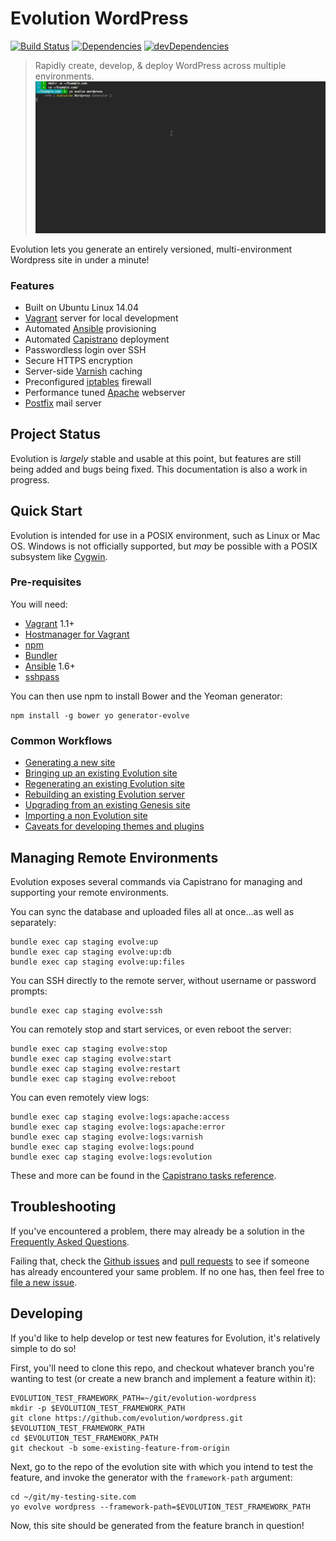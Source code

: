 # Evolution WordPress

[![Build Status](https://travis-ci.org/evolution/wordpress.svg)](https://travis-ci.org/evolution/wordpress)
[![Dependencies](https://david-dm.org/evolution/wordpress.svg)](https://david-dm.org/evolution/wordpress)
[![devDependencies](https://david-dm.org/evolution/wordpress/dev-status.svg)](https://david-dm.org/evolution/wordpress#info=devDependencies&view=table)

> Rapidly create, develop, & deploy WordPress across multiple environments.
> ![Generating a site](./docs/generate.gif)

Evolution lets you generate an entirely versioned, multi-environment Wordpress site in under a minute!

### Features

* Built on Ubuntu Linux 14.04
* [Vagrant](https://www.vagrantup.com/) server for local development
* Automated [Ansible](http://www.ansible.com/) provisioning
* Automated [Capistrano](http://capistranorb.com/) deployment
* Passwordless login over SSH
* Secure HTTPS encryption
* Server-side [Varnish](https://www.varnish-cache.org/) caching
* Preconfigured [iptables](http://www.netfilter.org/projects/iptables/) firewall
* Performance tuned [Apache](http://httpd.apache.org/) webserver
* [Postfix](http://www.postfix.org/) mail server

## Project Status

Evolution is _largely_ stable and usable at this point, but features are still being added and bugs being fixed. This documentation is also a work in progress.

## Quick Start

Evolution is intended for use in a POSIX environment, such as Linux or Mac OS. Windows is not officially supported, but _may_ be possible with a POSIX subsystem like [Cygwin](https://www.cygwin.com/).

### Pre-requisites

You will need:

* [Vagrant](https://www.vagrantup.com/downloads.html) 1.1+
* [Hostmanager for Vagrant](https://github.com/smdahlen/vagrant-hostmanager#installation)
* [npm](https://docs.npmjs.com/getting-started/installing-node)
* [Bundler](http://bundler.io/)
* [Ansible](http://docs.ansible.com/intro_installation.html) 1.6+
* [sshpass](https://gist.github.com/arunoda/7790979)

You can then use npm to install Bower and the Yeoman generator:

```
npm install -g bower yo generator-evolve
```

### Common Workflows

* [Generating a new site](./docs/TUTORIAL-NEW.md)
* [Bringing up an existing Evolution site](./docs/TUTORIAL-CLONE.md)
* [Regenerating an existing Evolution site](./docs/TUTORIAL-UPGRADE.md)
* [Rebuilding an existing Evolution server](./docs/TUTORIAL-MOVE.md)
* [Upgrading from an existing Genesis site](./docs/UPGRADE-FAQ.md)
* [Importing a non Evolution site](./docs/TUTORIAL-IMPORT.md)
* [Caveats for developing themes and plugins](./docs/REF-caveats-constants.md)

## Managing Remote Environments

Evolution exposes several commands via Capistrano for managing and supporting your remote environments.

You can sync the database and uploaded files all at once...as well as separately:

```
bundle exec cap staging evolve:up
bundle exec cap staging evolve:up:db
bundle exec cap staging evolve:up:files
```

You can SSH directly to the remote server, without username or password prompts:

```
bundle exec cap staging evolve:ssh
```

You can remotely stop and start services, or even reboot the server:

```
bundle exec cap staging evolve:stop
bundle exec cap staging evolve:start
bundle exec cap staging evolve:restart
bundle exec cap staging evolve:reboot
```

You can even remotely view logs:

```
bundle exec cap staging evolve:logs:apache:access
bundle exec cap staging evolve:logs:apache:error
bundle exec cap staging evolve:logs:varnish
bundle exec cap staging evolve:logs:pound
bundle exec cap staging evolve:logs:evolution
```

These and more can be found in the [Capistrano tasks reference](./docs/REF-cap-tasks.md).

## Troubleshooting

If you've encountered a problem, there may already be a solution in the [Frequently Asked Questions](./FAQ.md).

Failing that, check the [Github issues](https://github.com/evolution/wordpress/issues) and [pull requests](https://github.com/evolution/wordpress/pulls) to see if someone has already encountered your same problem. If no one has, then feel free to [file a new issue](https://github.com/evolution/wordpress/issues/new).

## Developing

If you'd like to help develop or test new features for Evolution, it's relatively simple to do so!

First, you'll need to clone this repo, and checkout whatever branch you're wanting to test (or create a new branch and implement a feature within it):

```
EVOLUTION_TEST_FRAMEWORK_PATH=~/git/evolution-wordpress
mkdir -p $EVOLUTION_TEST_FRAMEWORK_PATH
git clone https://github.com/evolution/wordpress.git $EVOLUTION_TEST_FRAMEWORK_PATH
cd $EVOLUTION_TEST_FRAMEWORK_PATH
git checkout -b some-existing-feature-from-origin
```

Next, go to the repo of the evolution site with which you intend to test the feature, and invoke the generator with the `framework-path` argument:

```
cd ~/git/my-testing-site.com
yo evolve wordpress --framework-path=$EVOLUTION_TEST_FRAMEWORK_PATH
```

Now, this site should be generated from the feature branch in question!
